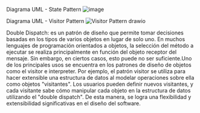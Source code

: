 Diagrama UML - State Pattern
![image](https://github.com/andresguepar/Seguimiento-2/assets/34109816/d0b93f38-7195-450f-903e-ced2e25c5ec1)

Diagrama UML - Visitor Pattern
![Visitor Pattern drawio](https://github.com/andresguepar/Seguimiento-2/assets/34109816/676f0876-5d67-4f30-aff6-4cfdb9346060)

Double Dispatch: es un patrón de diseño que permite tomar decisiones basadas en los tipos de varios objetos en lugar de solo uno. En muchos lenguajes de programación orientados a objetos, la selección del método a ejecutar se realiza principalmente en función del objeto receptor del mensaje. Sin embargo, en ciertos casos, esto puede no ser suficiente.Uno de los principales usos se encuentra en los patrones de diseño de objetos como el visitor e interpreter. Por ejemplo, el patrón visitor se utiliza para hacer extensible una estructura de datos al modelar operaciones sobre ella como objetos "visitantes". Los usuarios pueden definir nuevos visitantes, y cada visitante sabe cómo manipular cada objeto en la estructura de datos utilizando el "double dispatch". De esta manera, se logra una flexibilidad y extensibilidad significativas en el diseño del software.
